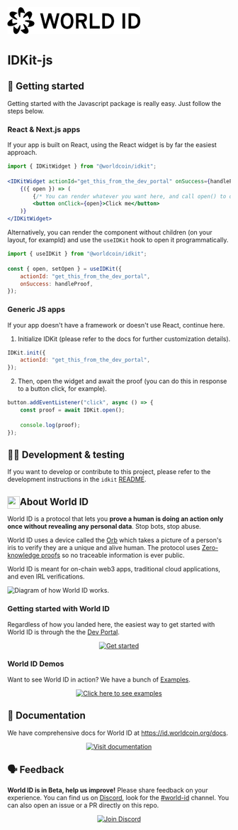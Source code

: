 <img src="https://raw.githubusercontent.com/worldcoin/world-id-js/main/world-id-logo.svg" alt="World ID logo" width="300" />

# IDKit-js

## 🚀 Getting started

Getting started with the Javascript package is really easy. Just follow the steps below.

### React & Next.js apps

If your app is built on React, using the React widget is by far the easiest approach.

```jsx
import { IDKitWidget } from "@worldcoin/idkit";

<IDKitWidget actionId="get_this_from_the_dev_portal" onSuccess={handleProof}>
	{({ open }) => (
		{/* You can render whatever you want here, and call open() to open the widget */}
		<button onClick={open}>Click me</button>
	)}
</IDKitWidget>
```

Alternatively, you can render the component without children (on your layout, for exampld) and use the `useIDKit` hook to open it programmatically.

```jsx
import { useIDKit } from "@worldcoin/idkit";

const { open, setOpen } = useIDKit({
	actionId: "get_this_from_the_dev_portal",
	onSuccess: handleProof,
});
```

### Generic JS apps

If your app doesn't have a framework or doesn't use React, continue here.

1. Initialize IDKit (please refer to the docs for further customization details).

```js
IDKit.init({
	actionId: "get_this_from_the_dev_portal",
});
```

2. Then, open the widget and await the proof (you can do this in response to a button click, for example).

```js
button.addEventListener("click", async () => {
	const proof = await IDKit.open();

	console.log(proof);
});
```

## 🧑‍💻 Development & testing

If you want to develop or contribute to this project, please refer to the development instructions in the `idkit` [README](/idkit/README.md).

<!-- WORLD-ID-SHARED-README-TAG:START - Do not remove or modify this section directly -->
<!-- The contents of this file are inserted to all World ID repositories to provide general context on World ID. -->

## <img align="left" width="28" height="28" src="https://raw.githubusercontent.com/worldcoin/world-id-docs/main/public/images/shared-readme/readme-orb.png" alt="" style="margin-right: 0;" /> About World ID

World ID is a protocol that lets you **prove a human is doing an action only once without revealing any personal data**. Stop bots, stop abuse.

World ID uses a device called the [Orb](https://worldcoin.org/how-the-launch-works) which takes a picture of a person's iris to verify they are a unique and alive human. The protocol uses [Zero-knowledge proofs](https://id.worldcoin.org/zkp) so no traceable information is ever public.

World ID is meant for on-chain web3 apps, traditional cloud applications, and even IRL verifications.

<img src="https://raw.githubusercontent.com/worldcoin/world-id-docs/main/public/images/shared-readme/readme-diagram.png" alt="Diagram of how World ID works."  />

### Getting started with World ID

Regardless of how you landed here, the easiest way to get started with World ID is through the the [Dev Portal](https://developer.worldcoin.org).

<a href="https://developer.worldcoin.org">
<p align="center">
  <img src="https://raw.githubusercontent.com/worldcoin/world-id-docs/main/public/images/shared-readme/readme-get-started.png" alt="Get started" height="50" />
</p>
</a>

### World ID Demos

Want to see World ID in action? We have a bunch of [Examples](https://id.worldcoin.org/examples).

<a href="https://id.worldcoin.org/examples">
<p align="center">
  <img src="https://raw.githubusercontent.com/worldcoin/world-id-docs/main/public/images/shared-readme/readme-examples.png" alt="Click here to see examples" height="150" />
</p>
</a>

## 📄 Documentation

We have comprehensive docs for World ID at https://id.worldcoin.org/docs.

<a href="https://id.worldcoin.org/docs">
<p align="center">
  <img src="https://raw.githubusercontent.com/worldcoin/world-id-docs/main/public/images/shared-readme/readme-docs.png" alt="Visit documentation" height="50" />
</p>
</a>

## 🗣 Feedback

**World ID is in Beta, help us improve!** Please share feedback on your experience. You can find us on [Discord](https://discord.gg/worldcoin), look for the [#world-id](https://discord.com/channels/956750052771127337/968523914638688306) channel. You can also open an issue or a PR directly on this repo.

<a href="https://discord.gg/worldcoin">
<p align="center">
  <img src="https://raw.githubusercontent.com/worldcoin/world-id-docs/main/public/images/shared-readme/readme-discord.png" alt="Join Discord" height="50" />
</p>
</a>

<!-- WORLD-ID-SHARED-README-TAG:END -->

[docs]: https://id.worldcoin.org/docs/js
